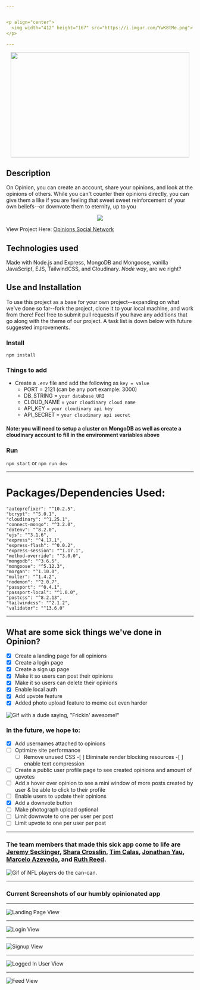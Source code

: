 ```yaml
---


<p align="center">
  <img width="412" height="167" src="https://i.imgur.com/YwK8tMe.png">
</p>

---
```



<p align="center">
  <img width="480" height="282" src="https://media.giphy.com/media/MPuTZQqOmYKPK/giphy.gif">
</p>


## Description

On Opinion, you can create an account, share your opinions, and look at the opinions of others. While you can't counter their opinions directly, you can give them a like if you are feeling that sweet sweet reinforcement of your own beliefs--or downvote them to eternity, up to you

<div align="center">
<img src="https://media.giphy.com/media/eKhhSRRiIW3OrkU5ef/giphy.gif">
</div>

View Project Here: [Opinions Social Network](https://opinions-social-network.herokuapp.com/)

## Technologies used

Made with Node.js and Express, MongoDB and Mongoose, vanilla JavaScript, EJS, TailwindCSS, and Cloudinary. _Node way_, are we right?

## Use and Installation

To use this project as a base for your own project--expanding on what we've done so far--fork the project, clone it to your local machine, and work from there! Feel free to submit pull requests if you have any additions that go along with the theme of our project. A task list is down below with future suggested improvements.

### Install

`npm install`

### Things to add

- Create a `.env` file and add the following as `key = value`
  - PORT = 2121 (can be any port example: 3000)
  - DB_STRING = `your database URI`
  - CLOUD_NAME = `your cloudinary cloud name`
  - API_KEY = `your cloudinary api key`
  - API_SECRET = `your cloudinary api secret`

#### Note: you will need to setup a cluster on MongoDB as well as create a cloudinary account to fill in the environment variables above

### Run

`npm start`
or 
`npm run dev`

---

# Packages/Dependencies Used:

    "autoprefixer": "^10.2.5",
    "bcrypt": "^5.0.1",
    "cloudinary": "^1.25.1",
    "connect-mongo": "^3.2.0",
    "dotenv": "^8.2.0",
    "ejs": "^3.1.6",
    "express": "^4.17.1",
    "express-flash": "^0.0.2",
    "express-session": "^1.17.1",
    "method-override": "^3.0.0",
    "mongodb": "^3.6.5",
    "mongoose": "^5.12.3",
    "morgan": "^1.10.0",
    "multer": "^1.4.2",
    "nodemon": "^2.0.7",
    "passport": "^0.4.1",
    "passport-local": "^1.0.0",
    "postcss": "^8.2.13",
    "tailwindcss": "^2.1.2",
    "validator": "^13.6.0"

---


## What are some sick things we've done in Opinion? 
- [x] Create a landing page for all opinions
- [x] Create a login page 
- [x] Create a sign up page
- [x] Make it so users can post their opinions
- [x] Make it so users can delete their opinions
- [x] Enable local auth
- [x] Add upvote feature
- [x] Added photo upload feature to meme out even harder

![Gif with a dude saying, "Frickin' awesome!"](https://media.giphy.com/media/xTiTnBMEz7zAKs57LG/giphy.gif)

###  In the future, we hope to:

- [x] Add usernames attached to opinions
- [ ] Optimize site performance 
     - [ ] Remove unused CSS 
      -[ ] Eliminate render blocking resources
      -[ ] enable text compression
- [ ] Create a public user profile page to see created opinions and amount of upvotes
- [ ] Add a hover over opinion to see a mini window of more posts created by user & be able to click to their profile
- [ ] Enable users to update their opinions
- [x] Add a downvote button 
- [ ] Make photograph upload optional
- [ ] Limit downvote to one per user per post
- [ ] Limit upvote to one per user per post

---

### The team members that made this sick app come to life are [Jeremy Seckinger](https://github.com/JeremySeckinger), [Shara Crosslin](https://github.com/citizen-snipz), [Tim Calas](https://github.com/tinytorches), [Jonathan Yau](https://github.com/Jonathankyau), [Marcelo Azevedo](https://github.com/celoazevedo), and [Ruth Reed](https://github.com/helloitsrufio). 

![Gif of NFL players do the can-can.](https://i.giphy.com/media/l3mZjdRvlqk4LB0A0/giphy.webp)

---


### Current Screenshots of our humbly opinionated app

---

![Landing Page View](https://i.imgur.com/6H8WATv.png)

---

![Login View](https://i.imgur.com/csM5110.png)

---

![Signup View](https://i.imgur.com/EwX1cGF.png)

---

![Logged In User View](https://i.imgur.com/zHE73mT.png)

---

![Feed View](https://i.imgur.com/T3cMbjs.png)
